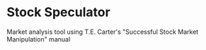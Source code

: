 # Stock Speculator

Market analysis tool using T.E. Carter's "Successful Stock Market Manipulation" manual
